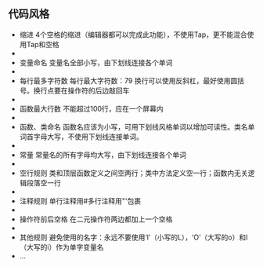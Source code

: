 ## 代码风格

- 缩进          4个空格的缩进（编辑器都可以完成此功能），不使用Tap，更不能混合使用Tap和空格
- 
- 变量命名       变量名全部小写，由下划线连接各个单词
- 
- 每行最多字符数  每行最大字符数：79 换行可以使用反斜杠，最好使用圆括号。换行点要在操作符的后边敲回车
- 
- 函数最大行数    不能超过100行，应在一个屏幕内
- 
- 函数、类命名   函数名应该为小写，可用下划线风格单词以增加可读性。类名单词首字母大写，不使用下划线连接单词。
- 
- 常量         常量名的所有字母均大写，由下划线连接各个单词
- 
- 空行规则     类和顶层函数定义之间空两行；类中方法定义空一行；函数内无关逻辑段落空一行
- 
- 注释规则      单行注释用#多行注释用"'包裹
- 
- 操作符前后空格  在二元操作符两边都加上一个空格
- 
- 其他规则     避免使用的名字：永远不要使用‘l’（小写的L），‘O’（大写的o）和I（大写的i）作为单字变量名
- ...
